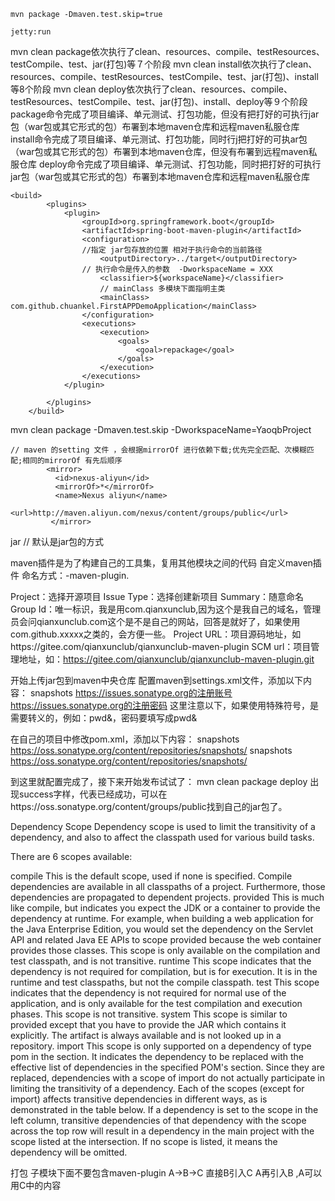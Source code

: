 
```
mvn package -Dmaven.test.skip=true
```


```
jetty:run
```
        

mvn clean package依次执行了clean、resources、compile、testResources、testCompile、test、jar(打包)等７个阶段
mvn clean install依次执行了clean、resources、compile、testResources、testCompile、test、jar(打包)、install等8个阶段
mvn clean deploy依次执行了clean、resources、compile、testResources、testCompile、test、jar(打包)、install、deploy等９个阶段
package命令完成了项目编译、单元测试、打包功能，但没有把打好的可执行jar包（war包或其它形式的包）布署到本地maven仓库和远程maven私服仓库
install命令完成了项目编译、单元测试、打包功能，同时行j把打好的可执ar包（war包或其它形式的包）布署到本地maven仓库，但没有布署到远程maven私服仓库
deploy命令完成了项目编译、单元测试、打包功能，同时把打好的可执行jar包（war包或其它形式的包）布署到本地maven仓库和远程maven私服仓库
```
<build>
        <plugins>
            <plugin>
                <groupId>org.springframework.boot</groupId>
                <artifactId>spring-boot-maven-plugin</artifactId>
                <configuration>
                //指定 jar包存放的位置 相对于执行命令的当前路径
                    <outputDirectory>../target</outputDirectory>
                // 执行命令是传入的参数  -DworkspaceName = XXX 
                    <classifier>${workspaceName}</classifier>
                    // mainClass 多模块下面指明主类
                    <mainClass> com.github.chuankel.FirstAPPDemoApplication</mainClass>
                </configuration>
                <executions>
                    <execution>
                        <goals>
                            <goal>repackage</goal>
                        </goals>
                    </execution>
                </executions>
            </plugin>

        </plugins>
    </build>
```
mvn clean package -Dmaven.test.skip -DworkspaceName=YaoqbProject   

```
// maven 的setting 文件 ，会根据mirrorOf 进行依赖下载;优先完全匹配、次模糊匹配;相同的mirrorOf 有先后顺序
        <mirror>
		  <id>nexus-aliyun</id>
		  <mirrorOf>*</mirrorOf>
		  <name>Nexus aliyun</name>
		  <url>http://maven.aliyun.com/nexus/content/groups/public</url>
		 </mirror>
```
<packaging> jar </packaging> // 默认是jar包的方式

maven插件是为了构建自己的工具集，复用其他模块之间的代码
自定义maven插件
命名方式：<yourplugin>-maven-plugin.
 
 
 Project：选择开源项目
 Issue Type：选择创建新项目
 Summary：随意命名
 Group Id：唯一标识，我是用com.qianxunclub,因为这个是我自己的域名，管理员会问qianxunclub.com这个是不是自己的网站，回答是就好了，如果使用com.github.xxxxx之类的，会方便一些。
 Project URL：项目源码地址，如https://gitee.com/qianxunclub/qianxunclub-maven-plugin
 SCM url：项目管理地址，如：https://gitee.com/qianxunclub/qianxunclub-maven-plugin.git
 
 开始上传jar包到maven中央仓库
 配置maven到settings.xml文件，添加以下内容：
 <servers> 
     <server> 
         <id>snapshots</id> 
         <username>https://issues.sonatype.org的注册账号</username> 
         <password>https://issues.sonatype.org的注册密码</password> 
     </server>
 </servers>
 这里注意以下，如果使用特殊符号，是需要转义的，例如：pwd&，密码要填写成pwd&amp;
 
 在自己的项目中修改pom.xml，添加以下内容：
 <distributionManagement>
     <repository>
         <id>snapshots</id>
         <url>https://oss.sonatype.org/content/repositories/snapshots/</url>
     </repository>
     <snapshotRepository>
         <id>snapshots</id>
         <url>https://oss.sonatype.org/content/repositories/snapshots/</url>
     </snapshotRepository>
 </distributionManagement>
 
 到这里就配置完成了，接下来开始发布试试了：
 mvn clean package deploy
 出现success字样，代表已经成功，可以在https://oss.sonatype.org/content/groups/public找到自己的jar包了。
 
 
 Dependency Scope
 Dependency scope is used to limit the transitivity of a dependency, and also to affect the classpath used for various build tasks.
 
 There are 6 scopes available:
 
 compile
 This is the default scope, used if none is specified. Compile dependencies are available in all classpaths of a project. Furthermore, those dependencies are propagated to dependent projects.
 provided
 This is much like compile, but indicates you expect the JDK or a container to provide the dependency at runtime. For example, when building a web application for the Java Enterprise Edition, you would set the dependency on the Servlet API and related Java EE APIs to scope provided because the web container provides those classes. This scope is only available on the compilation and test classpath, and is not transitive.
 runtime
 This scope indicates that the dependency is not required for compilation, but is for execution. It is in the runtime and test classpaths, but not the compile classpath.
 test
 This scope indicates that the dependency is not required for normal use of the application, and is only available for the test compilation and execution phases. This scope is not transitive.
 system
 This scope is similar to provided except that you have to provide the JAR which contains it explicitly. The artifact is always available and is not looked up in a repository.
 import
 This scope is only supported on a dependency of type pom in the <dependencyManagement> section. It indicates the dependency to be replaced with the effective list of dependencies in the specified POM's <dependencyManagement> section. Since they are replaced, dependencies with a scope of import do not actually participate in limiting the transitivity of a dependency.
 Each of the scopes (except for import) affects transitive dependencies in different ways, as is demonstrated in the table below. If a dependency is set to the scope in the left column, transitive dependencies of that dependency with the scope across the top row will result in a dependency in the main project with the scope listed at the intersection. If no scope is listed, it means the dependency will be omitted.
 
 
 打包 子模块下面不要包含maven-plugin 
 A->B->C
 直接B引入C A再引入B ,A可以用C中的内容
